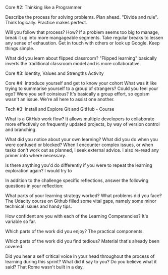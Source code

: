 Core #2: Thinking like a Programmer

Describe the process for solving problems.
    Plan ahead. "Divide and rule". Think logically. Practice makes perfect.

Will you follow that process? How?
    If a problem seems too big to manage, break it up into more mangageable segments. Take regular breaks to lessen any sense of exhaustion. Get in touch with others or look up Google. Keep things simple.

What did you learn about flipped classroom?
    "Flipped learning" basically inverts the traditional classroom model and is more collaborative.

Core #3: Identity, Values and Strengths Activity


Core #4: Introduce yourself and get to know your cohort
What was it like trying to summarise yourself to a group of strangers? Could you feel your ego? Were you self coinsious?
    It's basically a group effort, so egoism wasn't an issue. We're all here to assist one another.

Tech #3: Install and Explore Git and GitHub - Course

What is a GitHub work flow?
    It allows multiple developers to collaborate more effectively on frequently updated projects, by way of version control and branching.

What did you notice about your own learning? What did you do when you were confused or blocked?
    When I encounter complex issues, or when tasks don't work out as planned, I seek external advice. I also re-read any primer info where necessary. 

Is there anything you'd do differently if you were to repeat the learning exploration again?
    I would try to 

In addition to the challenge specific reflections, answer the following questions in your reflection:

What parts of your learning strategy worked? What problems did you face?
    The Udacity course on Github filled some vital gaps, namely some minor technical issues and handy tips.

How confident are you with each of the Learning Competencies?
    It's variable so far. 

Which parts of the work did you enjoy?
    The practical components.

Which parts of the work did you find tedious?
    Material that's already been covered.

Did you hear a self critical voice in your head throughout the process of learning during this sprint? What did it say to you? Do you believe what it said?
    That Rome wasn't built in a day.